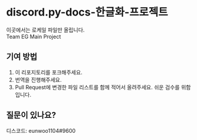 # discord.py-docs-한글화-프로젝트
이곳에서는 로케일 파일만 올립니다.  
Team EG Main Project  

## 기여 방법
1. 이 리포지토리를 포크해주세요.  
2. 번역을 진행해주세요.  
3. Pull Request에 변경한 파일 리스트를 함께 적어서 올려주세요. 쉬운 검수를 위함입니다.  

## 질문이 있나요?
디스코드: eunwoo1104#9600

